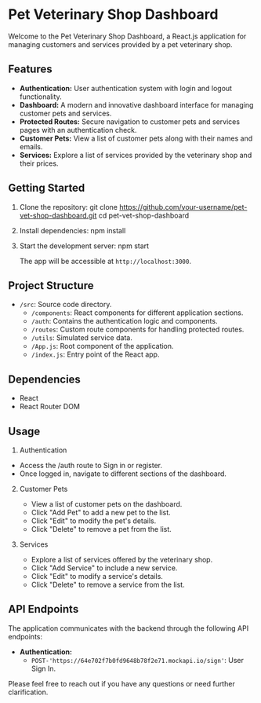 # Pet Veterinary Shop Dashboard

Welcome to the Pet Veterinary Shop Dashboard, a React.js application for managing customers and services provided by a pet veterinary shop.

## Features

- **Authentication:** User authentication system with login and logout functionality.
- **Dashboard:** A modern and innovative dashboard interface for managing customer pets and services.
- **Protected Routes:** Secure navigation to customer pets and services pages with an authentication check.
- **Customer Pets:** View a list of customer pets along with their names and emails.
- **Services:** Explore a list of services provided by the veterinary shop and their prices.

## Getting Started

1. Clone the repository:
   git clone https://github.com/your-username/pet-vet-shop-dashboard.git
   cd pet-vet-shop-dashboard

2. Install dependencies:
   npm install

3. Start the development server:
   npm start

   The app will be accessible at `http://localhost:3000`.

## Project Structure

- `/src`: Source code directory.
  - `/components`: React components for different application sections.
  - `/auth`: Contains the authentication logic and components.
  - `/routes`: Custom route components for handling protected routes.
  - `/utils`: Simulated service data.
  - `/App.js`: Root component of the application.
  - `/index.js`: Entry point of the React app.

## Dependencies

- React
- React Router DOM

## Usage

1. Authentication
  * Access the /auth route to Sign in or register.
  * Once logged in, navigate to different sections of the dashboard.

2. Customer Pets
   * View a list of customer pets on the dashboard.
   * Click "Add Pet" to add a new pet to the list.
   * Click "Edit" to modify the pet's details.
   * Click "Delete" to remove a pet from the list.

3. Services
   * Explore a list of services offered by the veterinary shop.
   * Click "Add Service" to include a new service.
   * Click "Edit" to modify a service's details.
   * Click "Delete" to remove a service from the list.


## API Endpoints

The application communicates with the backend through the following API endpoints:

- **Authentication:**
  - `POST-'https://64e702f7b0fd9648b78f2e71.mockapi.io/sign'`: User Sign In.
  
Please feel free to reach out if you have any questions or need further clarification.

